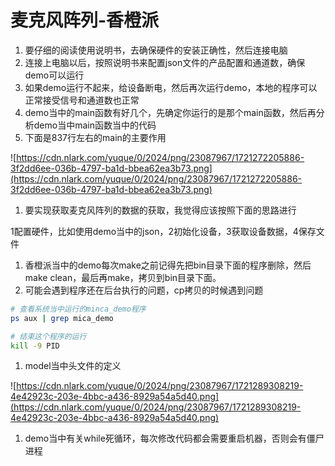 # 麦克风阵列-香橙派

1. 要仔细的阅读使用说明书，去确保硬件的安装正确性，然后连接电脑
2. 连接上电脑以后，按照说明书来配置json文件的产品配置和通道数，确保demo可以运行
3. 如果demo运行不起来，给设备断电，然后再次运行demo，本地的程序可以正常接受信号和通道数也正常
4. demo当中的main函数有好几个，先确定你运行的是那个main函数，然后再分析demo当中main函数当中的代码
5. 下面是837行左右的main的主要作用

![https://cdn.nlark.com/yuque/0/2024/png/23087967/1721272205886-3f2dd6ee-036b-4797-ba1d-bbea62ea3b73.png](https://cdn.nlark.com/yuque/0/2024/png/23087967/1721272205886-3f2dd6ee-036b-4797-ba1d-bbea62ea3b73.png)

1. 要实现获取麦克风阵列的数据的获取，我觉得应该按照下面的思路进行

1配置硬件，比如使用demo当中的json，2初始化设备，3获取设备数据，4保存文件

1. 香橙派当中的demo每次make之前记得先把bin目录下面的程序删除，然后make clean，最后再make，拷贝到bin目录下面。
2. 可能会遇到程序还在后台执行的问题，cp拷贝的时候遇到问题

```bash
# 查看系统当中运行的minca_demo程序
ps aux | grep mica_demo

# 结束这个程序的运行
kill -9 PID
```

1. model当中头文件的定义

![https://cdn.nlark.com/yuque/0/2024/png/23087967/1721289308219-4e42923c-203e-4bbc-a436-8929a54a5d40.png](https://cdn.nlark.com/yuque/0/2024/png/23087967/1721289308219-4e42923c-203e-4bbc-a436-8929a54a5d40.png)

1. demo当中有关while死循环，每次修改代码都会需要重启机器，否则会有僵尸进程